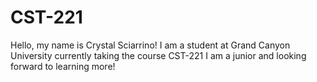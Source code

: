 # CST-221
Hello, my name is Crystal Sciarrino!
I am a student at Grand Canyon University currently taking the course CST-221
I am a junior and looking forward to learning more!
